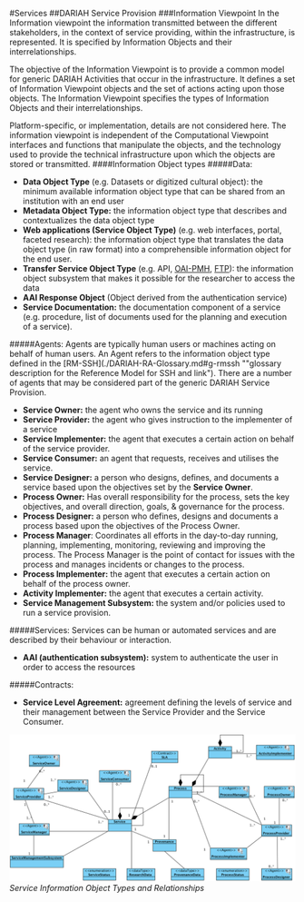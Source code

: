 #Services
##DARIAH Service Provision
###Information Viewpoint
In the Information viewpoint the information transmitted between the different stakeholders, in the context of service providing, within the infrastructure, is represented. It is specified by Information Objects and their interrelationships. 

The objective of the Information Viewpoint is to provide a common model for generic DARIAH Activities that occur in the infrastructure. It defines a set of Information Viewpoint objects and the set of actions acting upon those objects. The Information Viewpoint specifies the types of Information Objects and their interrelationships.

Platform-specific, or implementation, details are not considered here. The information viewpoint is independent of the Computational Viewpoint interfaces and functions that manipulate the objects, and the technology used to provide the technical infrastructure upon which the objects are stored or transmitted.
####Information Object types 
#####Data:
*	**Data Object Type** (e.g. Datasets or digitized cultural object): the minimum available information object type that can be shared from an institution with an end user
* **Metadata Object Type:** the information object type that describes and contextualizes the data object type
* **Web applications (Service Object Type)** (e.g. web interfaces, portal, faceted research): the information object type that translates the data object type (in raw format) into a comprehensible information object for the end user. 
* **Transfer Service Object Type** (e.g. API, [OAI-PMH](), [FTP]()): the information object subsystem that makes it possible for the researcher to access the data
* **AAI Response Object** (Object derived from the authentication service)
* **Service Documentation:** the documentation component of a service (e.g. procedure, list of documents used for the planning and execution of a service).

#####Agents: 
Agents are typically human users or machines acting on behalf of human users.
An Agent refers to the information object type defined in the [RM-SSH](./DARIAH-RA-Glossary.md#g-rmssh ""glossary description for the Reference Model for SSH and link"). There are a number of agents that may be considered part of the generic DARIAH Service Provision.

-	**Service Owner:** the agent who owns the service and its running
-	**Service Provider:** the agent who gives instruction to the implementer of a service
-	**Service Implementer:** the agent that executes a certain action on behalf of the service provider.
-	**Service Consumer:** an agent that requests, receives and utilises the service.
-	**Service Designer:** a person who designs, defines, and documents a service based upon the objectives set by the **Service Owner**.
-	**Process Owner:** Has overall responsibility for the process, sets the key objectives, and overall direction, goals, & governance for the process.
-	**Process Designer:** a person who defines, designs and documents a process based upon the objectives of the Process Owner.  
-	**Process Manager**: Coordinates all efforts in the day-to-day running, planning, implementing, monitoring, reviewing and improving the process. The Process Manager is the point of contact for issues with the process and manages incidents or changes to the process.
-	**Process Implementer:** the agent that executes a certain action on behalf of the process owner. 
-	**Activity Implementer:** the agent that executes a certain activity.
-	**Service Management Subsystem:** the system and/or policies used to run a service provision.

#####Services:
Services can be human or automated services and are described by their behaviour or interaction.

-	**AAI (authentication subsystem):** system to authenticate the user in order to access the resources

#####Contracts:
-	**Service Level Agreement:** agreement defining the levels of service and their management between the Service Provider and the Service Consumer.

![Service Information Object Types and Relationships](./IVdiagrams/DARIAH-RA-IV-ServiceProvision.png "Service Information Object Types and Relationships")*Service Information Object Types and Relationships*